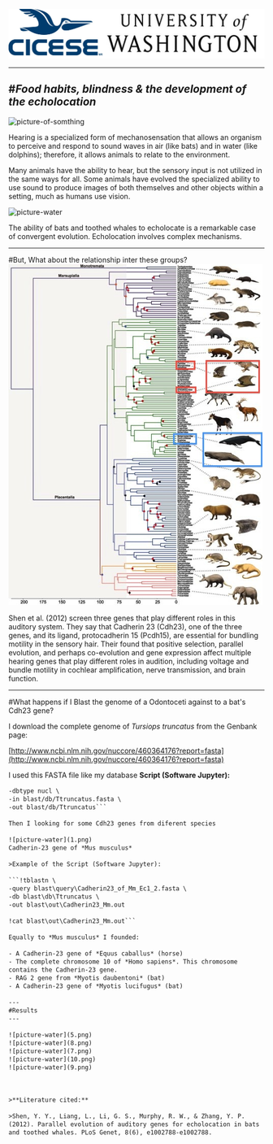![picture-water](6.png)

---
#*Food habits, blindness & the development of the echolocation*
---

![picture-of-somthing](http://www.dolphin-institute.org/resource_guide/kids/tdidream/echolocation.jpg)

Hearing is a specialized form of mechanosensation that allows an organism to perceive and respond to sound waves in air (like bats) and in water (like dolphins); therefore, it allows animals to relate to the environment. 

Many animals have the ability to hear, but the sensory input is not utilized in the same ways for all. Some animals have evolved the specialized ability to use sound to produce images of both themselves and other objects within a setting, much as humans use vision.

![picture-water](delfinekko.gif)

The ability of bats and toothed whales to echolocate is a remarkable case of convergent evolution. Echolocation involves complex mechanisms. 

---

#But, What about the relationship inter these groups?
![picture-water](phylogeny.jpg)


Shen et al. (2012) screen three genes that play different roles in this auditory system. They say that Cadherin 23 (Cdh23), one of the three genes, and its ligand, protocadherin 15 (Pcdh15), are essential for bundling motility in the sensory hair. Their found that positive selection, parallel evolution, and perhaps co-evolution and gene expression affect multiple hearing genes that play different roles in audition, including voltage and bundle motility in cochlear amplification, nerve transmission, and brain function.

---

#What happens if I Blast the genome of a Odontoceti against to a bat's Cdh23 gene? 


I download the complete genome of *Tursiops truncatus* from the Genbank page:

[http://www.ncbi.nlm.nih.gov/nuccore/460364176?report=fasta](http://www.ncbi.nlm.nih.gov/nuccore/460364176?report=fasta)

I used this FASTA file like my database 
**Script (Software Jupyter):**
```!makeblastdb \
-dbtype nucl \
-in blast/db/Ttruncatus.fasta \
-out blast/db/Ttruncatus```

Then I looking for some Cdh23 genes from diferent species 

![picture-water](1.png)
Cadherin-23 gene of *Mus musculus*

>Example of the Script (Software Jupyter):

```!tblastn \
-query blast\query\Cadherin23_of_Mm_Ec1_2.fasta \
-db blast\db\Ttruncatus \
-out blast\out\Cadherin23_Mm.out

!cat blast\out\Cadherin23_Mm.out```

Equally to *Mus musculus* I founded:

- A Cadherin-23 gene of *Equus caballus* (horse)
- The complete chromosome 10 of *Homo sapiens*. This chromosome contains the Cadherin-23 gene.
- RAG 2 gene from *Myotis daubentoni* (bat)
- A Cadherin-23 gene of *Myotis lucifugus* (bat)

---
#Results
---

![picture-water](5.png)
![picture-water](8.png)
![picture-water](7.png)
![picture-water](10.png)
![picture-water](9.png)



>**Literature cited:**

>Shen, Y. Y., Liang, L., Li, G. S., Murphy, R. W., & Zhang, Y. P. (2012). Parallel evolution of auditory genes for echolocation in bats and toothed whales. PLoS Genet, 8(6), e1002788-e1002788.
